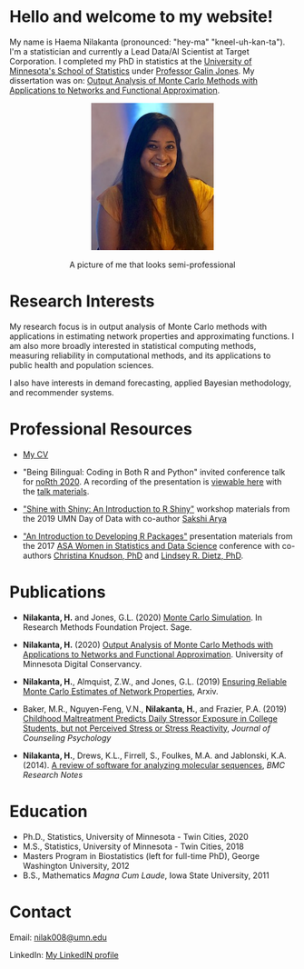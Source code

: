 # Hello and welcome to my website!
My name is Haema Nilakanta (pronounced: "hey-ma" "kneel-uh-kan-ta"). I'm a statistician and currently a Lead Data/AI Scientist at Target Corporation. I completed my PhD in statistics at the [University of Minnesota's School of Statistics](http://www.stat.umn.edu) under [Professor Galin Jones](http://users.stat.umn.edu/~galin/). My dissertation was on: [Output Analysis of Monte Carlo Methods with Applications to Networks and Functional Approximation](https://conservancy.umn.edu/handle/11299/215058).

<p align="center">
  <img src="headshot1.jpg"></p>
  
<p align="center">A picture of me that looks semi-professional</p>


<!-- <div id="container">
    <headshot1.jpg>
    A picture of me that looks semi-professional
</div> -->
<!-- ->![pictureforwebsite](headshot1.jpg)
A picture of me that looks semi-professional<- -->

# Research Interests
My research focus is in output analysis of Monte Carlo methods with applications in estimating network properties and approximating functions. I am also more broadly interested in statistical computing methods, measuring reliability in computational methods, and its applications to public health and population sciences. 

I also have interests in demand forecasting, applied Bayesian methodology, and recommender systems. 

# Professional Resources
* [My CV](HaemaNilakanta_CVforWeb.pdf)

* "Being Bilingual: Coding in Both R and Python" invited conference talk for [noRth 2020](https://rnorthconference.github.io/#contact). A recording of the presentation is [viewable here](https://www.youtube.com/watch?v=KQ7poEIRRTY&list=PL7aOYMht_9VVUFWU5c7HSI3cEg8jG4o_g&index=4&t=0s) with the [talk materials](https://github.com/HaemaNilakanta/north2020_reticulate). 

* ["Shine with Shiny: An Introduction to R Shiny"](https://drive.google.com/drive/folders/15Vql9_ir3Mmr8DybA105y5Yw1vCqGohF?usp=sharing) workshop materials from the 2019 UMN Day of Data with co-author [Sakshi Arya](https://sites.google.com/a/umn.edu/sakshi-arya/home)

* ["An Introduction to Developing R Packages"](http://cknudson.com/presentations) presentation materials from the 2017 [ASA Women in Statistics and Data Science](https://www.amstat.org/ASA/Meetings/Women-in-Statistics-and-Data-Science.aspx) conference with co-authors [Christina Knudson, PhD](https://cknudson.com) and [Lindsey R. Dietz, PhD](https://www.linkedin.com/in/lindseydietz).

# Publications 
* **Nilakanta, H.** and Jones, G.L. (2020) [Monte Carlo Simulation](https://methods.sagepub.com/foundations/monte-carlo-simulation). In Research Methods Foundation Project. Sage.

* **Nilakanta, H.** (2020) [Output Analysis of Monte Carlo Methods with Applications to Networks and Functional Approximation](https://conservancy.umn.edu/handle/11299/215058). University of Minnesota Digital Conservancy.

* **Nilakanta, H.**, Almquist, Z.W., and Jones, G.L. (2019) [Ensuring Reliable Monte Carlo Estimates of Network Properties](https://arxiv.org/abs/1911.08682), Arxiv.

* Baker, M.R., Nguyen-Feng, V.N., **Nilakanta, H.**, and Frazier, P.A. (2019) [Childhood Maltreatment Predicts Daily Stressor Exposure in College Students, but not Perceived Stress or Stress Reactivity](https://www.ncbi.nlm.nih.gov/pubmed/31144850), *Journal of Counseling Psychology*

* **Nilakanta, H.**, Drews, K.L., Firrell, S., Foulkes, M.A. and Jablonski, K.A. (2014). [A review of software for analyzing molecular sequences](http://www.biomedcentral.com/content/pdf/1756-0500-7-830.pdf), *BMC Research Notes*

# Education
* Ph.D., Statistics, University of Minnesota - Twin Cities, 2020
* M.S., Statistics, University of Minnesota - Twin Cities, 2018
* Masters Program in Biostatistics (left for full-time PhD), George Washington University, 2012
* B.S., Mathematics *Magna Cum Laude*, Iowa State University, 2011


# Contact
Email: nilak008@umn.edu

LinkedIn: [My LinkedIN profile](https://www.linkedin.com/in/haema-nilakanta)